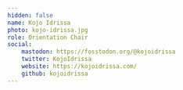 ```yaml
---
hidden: false
name: Kojo Idrissa
photo: kojo-idrissa.jpg
role: Orientation Chair
social:
    mastodon: https://fosstodon.org/@kojoidrissa
    twitter: KojoIdrissa
    website: https://kojoidrissa.com/
    github: kojoidrissa
---
```

